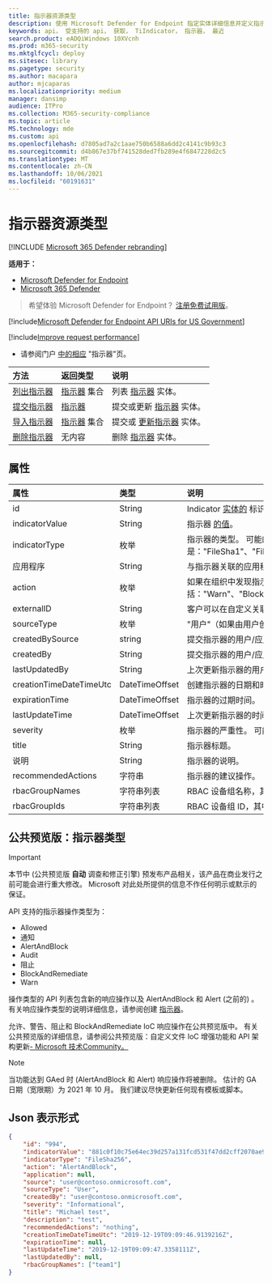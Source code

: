 ```yaml
---
title: 指示器资源类型
description: 使用 Microsoft Defender for Endpoint 指定实体详细信息并定义指示器的过期时间。
keywords: api， 受支持的 api， 获取， TiIndicator， 指示器， 最近
search.product: eADQiWindows 10XVcnh
ms.prod: m365-security
ms.mktglfcycl: deploy
ms.sitesec: library
ms.pagetype: security
ms.author: macapara
author: mjcaparas
ms.localizationpriority: medium
manager: dansimp
audience: ITPro
ms.collection: M365-security-compliance
ms.topic: article
MS.technology: mde
ms.custom: api
ms.openlocfilehash: d7805ad7a2c1aae750b6588a6dd2c4141c9b93c3
ms.sourcegitcommit: d4b867e37bf741528ded7fb289e4f6847228d2c5
ms.translationtype: MT
ms.contentlocale: zh-CN
ms.lasthandoff: 10/06/2021
ms.locfileid: "60191631"
---
```

# <a name="indicator-resource-type"></a>指示器资源类型

[!INCLUDE [Microsoft 365 Defender rebranding](../../includes/microsoft-defender.md)]

**适用于：**

- [Microsoft Defender for Endpoint](https://go.microsoft.com/fwlink/p/?linkid=2154037)
- [Microsoft 365 Defender](https://go.microsoft.com/fwlink/?linkid=2118804)

> 希望体验 Microsoft Defender for Endpoint？ [注册免费试用版](https://signup.microsoft.com/create-account/signup?products=7f379fee-c4f9-4278-b0a1-e4c8c2fcdf7e&ru=https://aka.ms/MDEp2OpenTrial?ocid=docs-wdatp-exposedapis-abovefoldlink)。

[!include[Microsoft Defender for Endpoint API URIs for US Government](../../includes/microsoft-defender-api-usgov.md)]

[!include[Improve request performance](../../includes/improve-request-performance.md)]

- 请参阅门户 [中的相应](https://securitycenter.windows.com/preferences2/custom_ti_indicators/files) "指示器"页。

方法|返回类型|说明
:---|:---|:---
[列出指示器](get-ti-indicators-collection.md)|[指示器](ti-indicator.md) 集合|列表 [指示器](ti-indicator.md) 实体。
[提交指示器](post-ti-indicator.md)|[指示器](ti-indicator.md)|提交或更新 [指示器](ti-indicator.md) 实体。
[导入指示器](import-ti-indicators.md)|[指示器](ti-indicator.md) 集合|提交或 [更新指示器](ti-indicator.md) 实体。
[删除指示器](delete-ti-indicator-by-id.md)|无内容|删除 [指示器](ti-indicator.md) 实体。

## <a name="properties"></a>属性

属性|类型|说明
:---|:---|:---
id|String|Indicator [实体的](ti-indicator.md) 标识。
indicatorValue|String|指示器 [的值](ti-indicator.md)。
indicatorType|枚举|指示器的类型。 可能的值是："FileSha1"、"FileSha256"、"FileMd5"、"CertificateThumbprint"、"IpAddress"、"DomainName"和"Url"。
应用程序|String|与指示器关联的应用程序。
action|枚举|如果在组织中发现指示器，将采取的操作。 可能的值包括："Warn"、"Block"、"Audit"、"Alert"、"AlertAndBlock"、"BlockAndRemediate"和"Allowed"。
|externalID|String|客户可以在自定义关联请求中提交的 ID。|
sourceType|枚举|"用户"（如果由用户创建的指示器 (例如，从门户) ，"AadApp"，以防它通过 API 使用自动应用程序提交。
createdBySource|string|提交指示器的用户/应用程序的名称。
createdBy|String|提交指示器的用户/应用程序的唯一标识。
lastUpdatedBy|String|上次更新指示器的用户/应用程序的标识。
creationTimeDateTimeUtc|DateTimeOffset|创建指示器的日期和时间。
expirationTime|DateTimeOffset|指示器的过期时间。
lastUpdateTime|DateTimeOffset|上次更新指示器的时间。
severity|枚举|指示器的严重性。 可能的值包括："Informational"、"Low"、"Medium"和"High"。
title|String|指示器标题。
说明|String|指示器的说明。
recommendedActions|字符串|指示器的建议操作。
rbacGroupNames|字符串列表|RBAC 设备组名称，其中指示器已公开且处于活动状态。 空列表，以防它向所有设备公开。
rbacGroupIds|字符串列表|RBAC 设备组 ID，其中指示器已公开且处于活动状态。 空列表，以防它向所有设备公开。
## <a name="public-preview-indicator-types"></a>公共预览版：指示器类型

> [!IMPORTANT]
> 本节中 (公共预览版 **自动** 调查和修正引擎) 预发布产品相关，该产品在商业发行之前可能会进行重大修改。 Microsoft 对此处所提供的信息不作任何明示或默示的保证。

API 支持的指示器操作类型为：

- Allowed
- 通知
- AlertAndBlock
- Audit
- 阻止
- BlockAndRemediate
- Warn

操作类型的 API 列表包含新的响应操作以及 AlertAndBlock 和 Alert (之前的) 。 有关响应操作类型的说明详细信息，请参阅创建 [指示器](manage-indicators.md)。

允许、警告、阻止和 BlockAndRemediate IoC 响应操作在公共预览版中。 有关公共预览版的详细信息，请参阅公共预览版：自定义文件 IoC 增强功能和 API 架构更新[- Microsoft 技术Community。](https://techcommunity.microsoft.com/t5/microsoft-defender-for-endpoint/public-preview-custom-file-ioc-enhancements-and-api-schema/ba-p/2676997)




> [!Note]
>
> 当功能达到 GAed 时 (AlertAndBlock 和 Alert) 响应操作将被删除。 估计的 GA 日期（宽限期）为 2021 年 10 月。  我们建议尽快更新任何现有模板或脚本。

## <a name="json-representation"></a>Json 表示形式

```json
{
    "id": "994",
    "indicatorValue": "881c0f10c75e64ec39d257a131fcd531f47dd2cff2070ae94baa347d375126fd",
    "indicatorType": "FileSha256",
    "action": "AlertAndBlock",
    "application": null,
    "source": "user@contoso.onmicrosoft.com",
    "sourceType": "User",
    "createdBy": "user@contoso.onmicrosoft.com",
    "severity": "Informational",
    "title": "Michael test",
    "description": "test",
    "recommendedActions": "nothing",
    "creationTimeDateTimeUtc": "2019-12-19T09:09:46.9139216Z",
    "expirationTime": null,
    "lastUpdateTime": "2019-12-19T09:09:47.3358111Z",
    "lastUpdatedBy": null,
    "rbacGroupNames": ["team1"]
}
```
